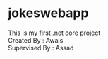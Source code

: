 # jokeswebapp
This is my first .net core project
<br>
Created By : Awais
<br>
Supervised By : Assad 
